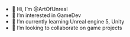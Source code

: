 - 👋 Hi, I’m @ArtOfUnreal
- 👀 I’m interested in GameDev
- 🌱 I’m currently learning Unreal engine 5, Unity
- 💞️ I’m looking to collaborate on game projects
  

<!---
ArtOfUnreal/ArtOfUnreal is a ✨ special ✨ repository because its `README.md` (this file) appears on your GitHub profile.
You can click the Preview link to take a look at your changes.
--->
